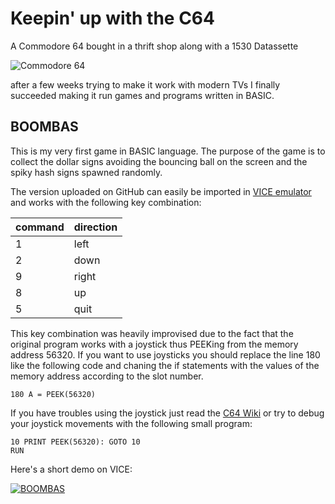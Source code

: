 # Keepin' up with the C64

A Commodore 64 bought in a thrift shop along with a 1530 Datassette

![Commodore 64](https://i.imgur.com/OMotnx7.jpg)

after a few weeks trying to make it work with modern TVs I finally succeeded making it run games and programs written in BASIC.

## BOOMBAS

This is my very first game in BASIC language. The purpose of the game is to collect the dollar signs avoiding the bouncing ball on the screen and the spiky hash signs spawned randomly.

The version uploaded on GitHub can easily be imported in [VICE emulator](http://vice-emu.sourceforge.net/) and works with the following key combination:

|command|direction|
|---|---|
|1|left|
|2|down|
|9|right|
|8|up|
|5|quit|

This key combination was heavily improvised due to the fact that the original program works with a joystick thus PEEKing from the memory address 56320.
If you want to use joysticks you should replace the line 180 like the following code and chaning the if statements with the values of the memory address according to the slot number.

```
180 A = PEEK(56320)  
```

If you have troubles using the joystick just read the [C64 Wiki](https://www.c64-wiki.com/wiki/Joystick) or try to debug your joystick movements with the following small program:

```
10 PRINT PEEK(56320): GOTO 10
RUN
```

Here's a short demo on VICE:

[![BOOMBAS](https://thumbs.gfycat.com/BraveCelebratedAfricanrockpython-size_restricted.gif)](https://gfycat.com/BraveCelebratedAfricanrockpython)

